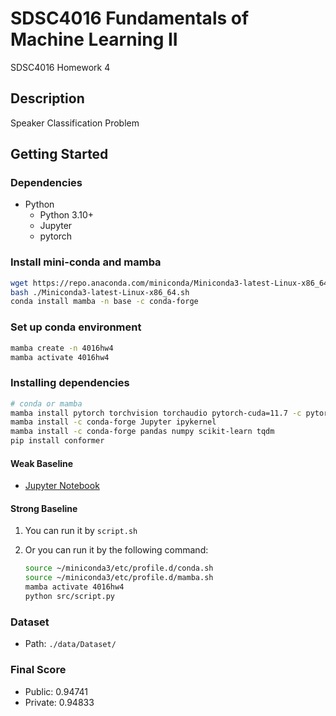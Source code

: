 # SDSC4016 Fundamentals of Machine Learning II

SDSC4016 Homework 4

## Description

Speaker Classification Problem

## Getting Started

### Dependencies

- Python
  - Python 3.10+
  - Jupyter
  - pytorch

### Install mini-conda and mamba

```bash
wget https://repo.anaconda.com/miniconda/Miniconda3-latest-Linux-x86_64.sh
bash ./Miniconda3-latest-Linux-x86_64.sh
conda install mamba -n base -c conda-forge
```

### Set up conda environment

```bash
mamba create -n 4016hw4
mamba activate 4016hw4
```

### Installing dependencies

```bash
# conda or mamba
mamba install pytorch torchvision torchaudio pytorch-cuda=11.7 -c pytorch -c nvidia
mamba install -c conda-forge Jupyter ipykernel
mamba install -c conda-forge pandas numpy scikit-learn tqdm
pip install conformer
```

#### Weak Baseline

- [Jupyter Notebook](https://github.com/CityU-SDSC4016-2022/SDSC4016-hw4/blob/notebook/src/Exam%20baseline.ipynb)

#### Strong Baseline

1. You can run it by ```script.sh```

2. Or you can run it by the following command:

    ```bash
    source ~/miniconda3/etc/profile.d/conda.sh
    source ~/miniconda3/etc/profile.d/mamba.sh
    mamba activate 4016hw4
    python src/script.py
    ```

### Dataset

- Path: ```./data/Dataset/```

### Final Score

- Public: 0.94741
- Private: 0.94833
